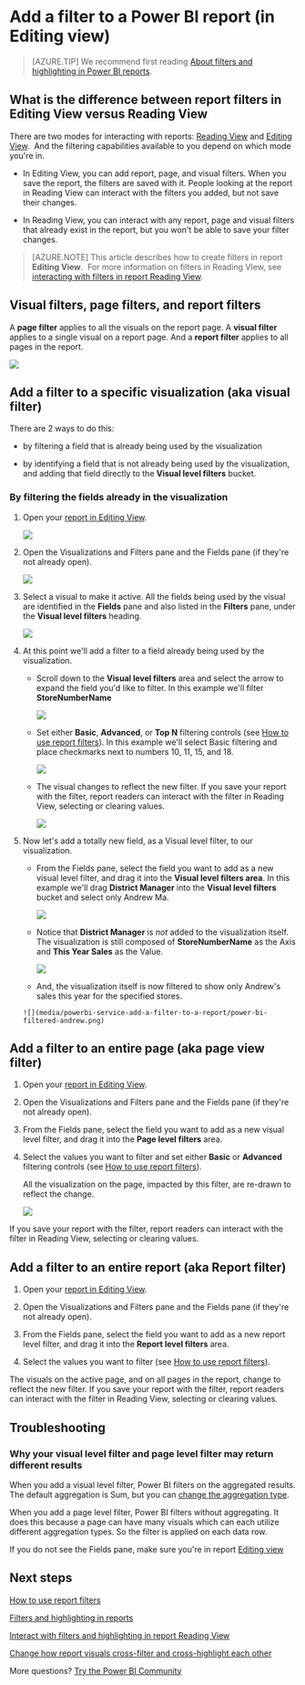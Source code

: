 ﻿<properties
   pageTitle="Add a visualization or page or report filter to a report"
   description="Add a page filter, visualization filter, or report filter to a report in Power BI"
   services="powerbi"
   documentationCenter=""
   authors="mihart"
   manager="erikre"
   backup=""
   editor=""
   tags=""
   qualityFocus="monitoring"
   qualityDate=""/>

<tags
   ms.service="powerbi"
   ms.devlang="NA"
   ms.topic="article"
   ms.tgt_pltfrm="NA"
   ms.workload="powerbi"
   ms.date="05/03/2017"
   ms.author="mihart"/>

# Add a filter to a Power BI report (in Editing view)

>[AZURE.TIP] We recommend first reading [About filters and highlighting in Power BI reports](powerbi-service-about-filters-and-highlighting-in-reports.md).


##  What is the difference between report filters in Editing View versus Reading View

There are two modes for interacting with reports: [Reading View](powerbi-service-interact-with-a-report-in-reading-view.md) and [Editing View](powerbi-service-interact-with-a-report-in-editing-view.md).  And the filtering capabilities available to you depend on which mode you're in.

-   In Editing View, you can add report, page, and visual filters. When you save the report, the filters are saved with it. People looking at the report in Reading View can interact with the filters you added, but not save their changes.

-   In Reading View, you can interact with any report, page and visual filters that already exist in the report, but you won't be able to save your filter changes.

>[AZURE.NOTE] This article describes how to create filters in report **Editing View**.  For more information on filters in Reading VIew, see [interacting with filters in report Reading View](powerbi-service-interact-with-a-report-in-reading-view.md).

##  Visual filters, page filters, and report filters
A **page filter** applies to all the visuals on the report page. A **visual filter** applies to a single visual on a report page. And a **report filter** applies to all pages in the report.

![](media/powerbi-service-add-a-filter-to-a-report/power-bi-add-filter-reading-view.png)

## Add a filter to a specific visualization (aka visual filter)
There are 2 ways to do this: 
-    by filtering a field that is already being used by the visualization

-    by identifying a field that is not already being used by the visualization, and adding that field directly to the **Visual level filters** bucket.

### By filtering the fields already in the visualization

1.  Open your [report in Editing View](powerbi-service-go-from-reading-view-to-editing-view.md).

    ![](media/powerbi-service-add-a-filter-to-a-report/power-bi-edit-view.png)

2.  Open the Visualizations and Filters pane and the Fields pane (if they're not already open).

    ![](media/powerbi-service-add-a-filter-to-a-report/power-bi-display-panes.png)

3.  Select a visual to make it active. All the fields being used by the visual are identified in the **Fields** pane and also listed in the **Filters** pane, under the **Visual level filters** heading.

    ![](media/powerbi-service-add-a-filter-to-a-report/power-bi-default-visual-filter.png)

4.  At this point we'll add a filter to a field already being used by the visualization. 

    -  Scroll down to the **Visual level filters** area and select the arrow to expand the field you'd like to filter. In this example we'll filter **StoreNumberName**

        ![](media/powerbi-service-add-a-filter-to-a-report/power-bi-visual-level-filter.png) 

    -  Set either **Basic**, **Advanced**, or **Top N** filtering controls (see [How to use report filters](powerbi-service-how-to-use-a-report-filter.md)). In this example we'll select Basic filtering and place checkmarks next to numbers 10, 11, 15, and 18.

        ![](media/powerbi-service-add-a-filter-to-a-report/power-bi-basic-filters.png) 

    -  The visual changes to reflect the new filter. If you save your report with the filter, report readers can interact with the filter in Reading View, selecting or clearing values.

        ![](media/powerbi-service-add-a-filter-to-a-report/power-bi-filter-effect.png)

6.  Now let's add a totally new field, as a Visual level filter, to our visualization.

    -  From the Fields pane, select the field you want to add as a new visual level filter, and drag it into the **Visual level filters area**.  In this example we'll drag **District Manager** into the **Visual level filters** bucket and select only Andrew Ma. 

        ![](media/powerbi-service-add-a-filter-to-a-report/power-bi-andrew.png)

    -  Notice that **District Manager** is *not* added to the visualization itself. The visualization is still composed of **StoreNumberName** as the Axis and **This Year Sales** as the Value.  
    
        ![](media/powerbi-service-add-a-filter-to-a-report/power-bi-visualization.png)
    
    -    And, the visualization itself is now filtered to show only Andrew's sales this year for the specified stores.

        ![](media/powerbi-service-add-a-filter-to-a-report/power-bi-filtered-andrew.png)

## Add a filter to an entire page (aka page view filter)

1.  Open your [report in Editing View](powerbi-service-go-from-reading-view-to-editing-view.md).

2.  Open the Visualizations and Filters pane and the Fields pane (if they're not already open).

3.  From the Fields pane, select the field you want to add as a new visual level filter, and drag it into the **Page level filters** area.  

4.  Select the values you want to filter and set either  **Basic** or **Advanced** filtering controls (see [How to use report filters](powerbi-service-how-to-use-a-report-filter.md)).

    All the visualization on the page, impacted by this filter, are re-drawn to reflect the change. 

    ![](media/powerbi-service-add-a-filter-to-a-report/filterPage.gif)

If you save your report with the filter, report readers can interact with the filter in Reading View, selecting or clearing values.

## Add a filter to an entire report (aka Report filter)

1. Open your [report in Editing View](powerbi-service-go-from-reading-view-to-editing-view.md).

2. Open the Visualizations and Filters pane and the Fields pane (if they're not already open).

3. From the Fields pane, select the field you want to add as a new report level filter, and drag it into the **Report level filters** area.  

4. Select the values you want to filter (see [How to use report filters](powerbi-service-how-to-use-a-report-filter.md)).

The visuals on the active page, and on all pages in the report, change to reflect the new filter. If you save your report with the filter, report readers can interact with the filter in Reading View, selecting or clearing values.

##  Troubleshooting

### Why your visual level filter and page level filter may return different results

When you add a visual level filter, Power BI filters on the aggregated results.  The default aggregation is Sum, but you can [change the aggregation type](powerbi-service-aggregates.md).  

When you add a page level filter, Power BI filters without aggregating.  It does this because a page can have many visuals which can each utilize different aggregation types.  So the filter is applied on each data row.

If you do not see the Fields pane, make sure you're in report [Editing view](powerbi-service-interact-with-a-report-in-editig-view.md)


## Next steps

 [How to use report filters](powerbi-service-how-to-use-a-report-filter.md)

  [Filters and highlighting in reports](powerbi-service-about-filters-and-highlighting-in-reports.md)

[Interact with filters and highlighting in report Reading View](powerbi-service-interact-with-a-report-in-reading-view.md)

[Change how report visuals cross-filter and cross-highlight each other](powerbi-service-visual-interactions.md)

More questions? [Try the Power BI Community](http://community.powerbi.com/)
